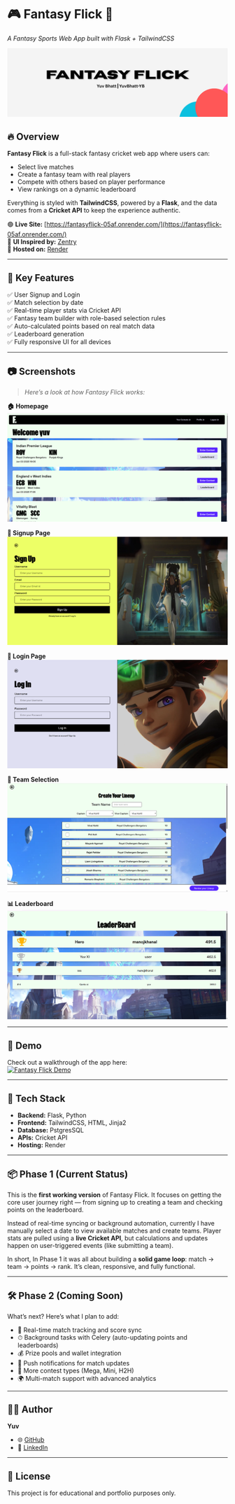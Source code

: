 # 🎮 Fantasy Flick 🏏  
*A Fantasy Sports Web App built with Flask + TailwindCSS*

![Fantasy Flick Banner](images/banner.png) 

## 🔥 Overview

**Fantasy Flick** is a full-stack fantasy cricket web app where users can:

- Select live matches  
- Create a fantasy team with real players  
- Compete with others based on player performance  
- View rankings on a dynamic leaderboard  

Everything is styled with **TailwindCSS**, powered by a **Flask**, and the data comes from a  **Cricket API** to keep the experience authentic.

🟢 **Live Site:** [https://fantasyflick-05af.onrender.com/](https://fantasyflick-05af.onrender.com/)  
🎨 **UI Inspired by:** [Zentry](https://zentry.com/)  
🚀 **Hosted on:** [Render](https://render.com)

---

## 🚀 Key Features

✅ User Signup and Login  
✅ Match selection by date  
✅ Real-time player stats via Cricket API  
✅ Fantasy team builder with role-based selection rules  
✅ Auto-calculated points based on real match data  
✅ Leaderboard generation  
✅ Fully responsive UI for all devices  

---

## 📷 Screenshots

> *Here’s a look at how Fantasy Flick works:*

**🏠 Homepage**  
![Homepage](images/homepage.png)

**🔐 Signup Page**  
![Signup](images/signup.png)

**🔑 Login Page**  
![Login](images/login.png)

**🧢 Team Selection**  
![Team Selection](images/team.png)

**📊 Leaderboard**  
![Leaderboard](images/leaderboard.png)

---

## 🎥 Demo

Check out a walkthrough of the app here:  
[![Fantasy Flick Demo](https://img.youtube.com/vi/YOUR_VIDEO_ID/0.jpg)](https://www.youtube.com/watch?v=YOUR_VIDEO_ID)

---

## 🧠 Tech Stack

- **Backend:** Flask, Python  
- **Frontend:** TailwindCSS, HTML, Jinja2  
- **Database:** PstgresSQL  
- **APIs:** Cricket API  
- **Hosting:** Render  

---

## 📦 Phase 1 (Current Status)

This is the **first working version** of Fantasy Flick. It focuses on getting the core user journey right — from signing up to creating a team and checking points on the leaderboard.  

Instead of real-time syncing or background automation, currently I have manually select a date to view available matches and create teams. Player stats are pulled using a **live Cricket API**, but calculations and updates happen on user-triggered events (like submitting a team).

In short, In Phase 1 it was all about building a **solid game loop**: match → team → points → rank. It’s clean, responsive, and fully functional.

---

## 🛠 Phase 2 (Coming Soon)

What’s next? Here’s what I plan to add:

- 🔁 Real-time match tracking and score sync  
- ⏱ Background tasks with Celery (auto-updating points and leaderboards)  
- 💰 Prize pools and wallet integration  
- 📲 Push notifications for match updates  
- 🧾 More contest types (Mega, Mini, H2H)  
- 🌍 Multi-match support with advanced analytics

---

## 👨‍💻 Author

**Yuv**  
- 🌐 [GitHub](https://github.com/YuvBhatt-YB)  
- 💼 [LinkedIn](https://www.linkedin.com/in/yuv-bhatt/)  


---

## 📌 License

This project is for educational and portfolio purposes only.
